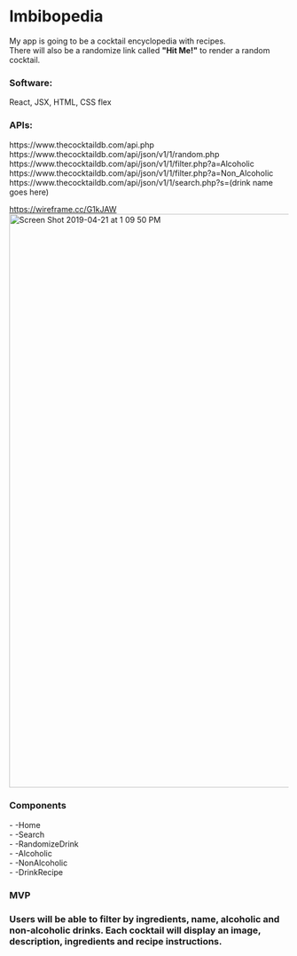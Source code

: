 <h1>Imbibopedia</h1>

My app is going to be a cocktail encyclopedia with recipes.<br /> 
There will also be a randomize link called **"Hit Me!"** to render a random cocktail.<br />


<h3>Software:</h3>
React, JSX, HTML, CSS flex

<h3>APIs:</h3>
https://www.thecocktaildb.com/api.php
https://www.thecocktaildb.com/api/json/v1/1/random.php
https://www.thecocktaildb.com/api/json/v1/1/filter.php?a=Alcoholic
https://www.thecocktaildb.com/api/json/v1/1/filter.php?a=Non_Alcoholic
https://www.thecocktaildb.com/api/json/v1/1/search.php?s=(drink name goes here)


https://wireframe.cc/G1kJAW
<img width="1033" alt="Screen Shot 2019-04-21 at 1 09 50 PM" src="https://user-images.githubusercontent.com/47368206/56473276-ca816500-6436-11e9-80ee-c8cfe20f0848.png">


<h3>Components</h3>
- -Home<br />
- -Search<br />
- -RandomizeDrink<br />
- -Alcoholic<br />
- -NonAlcoholic<br />
- -DrinkRecipe

<h3>MVP<h3>
Users will be able to filter by ingredients, name, alcoholic and non-alcoholic drinks.
Each cocktail will display an image, description, ingredients and recipe instructions.
